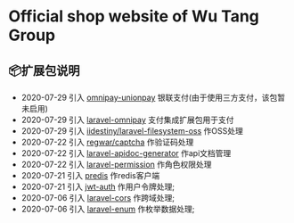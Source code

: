 # Official shop website of Wu Tang Group

## 📦扩展包说明
* 2020-07-29 引入 [omnipay-unionpay](https://github.com/lokielse/omnipay-unionpay) 银联支付(由于使用三方支付，该包暂未启用)
* 2020-07-29 引入 [laravel-omnipay](https://github.com/ignited/laravel-omnipay) 支付集成扩展包用于支付
* 2020-07-29 引入 [iidestiny/laravel-filesystem-oss](https://github.com/iiDestiny/laravel-filesystem-oss) 作OSS处理
* 2020-07-22 引入 [regwar/captcha](https://github.com/Gregwar/Captcha) 作验证码处理
* 2020-07-22 引入 [laravel-apidoc-generator](https://github.com/mpociot/laravel-apidoc-generator) 作api文档管理
* 2020-07-22 引入 [laravel-permission](https://github.com/spatie/laravel-permission) 作角色权限处理
* 2020-07-21 引入 [predis](https://github.com/nrk/predis) 作redis客户端
* 2020-07-21 引入 [jwt-auth](https://github.com/tymondesigns/jwt-auth) 作用户令牌处理; 
* 2020-07-06 引入 [laravel-cors](https://github.com/fruitcake/laravel-cors) 作跨域处理;
* 2020-07-06 引入 [laravel-enum](https://github.com/BenSampo/laravel-enum) 作枚举数据处理;